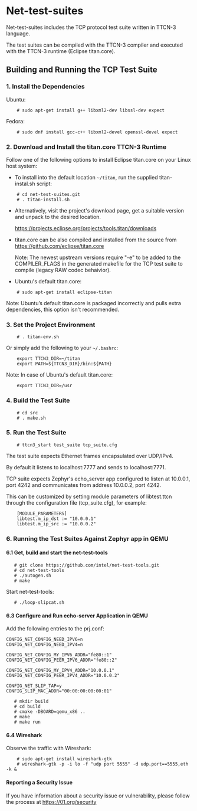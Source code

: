 
# Net-test-suites

Net-test-suites includes the TCP protocol test suite written in TTCN-3 language.

The test suites can be compiled with the TTCN-3 compiler and executed
with the TTCN-3 runtime (Eclipse titan.core).

## Building and Running the TCP Test Suite

### 1. Install the Dependencies

Ubuntu:

```
    # sudo apt-get install g++ libxml2-dev libssl-dev expect
```

Fedora:

```
    # sudo dnf install gcc-c++ libxml2-devel openssl-devel expect
```

### 2. Download and Install the titan.core TTCN-3 Runtime

Follow one of the following options to install Eclipse titan.core on your
Linux host system:

* To install into the default location ```~/titan```, run the supplied
titan-instal.sh script:

```
    # cd net-test-suites.git
    # . titan-install.sh
```

* Alternatively, visit the project's download page, get a suitable version
and unpack to the desired location.

    https://projects.eclipse.org/projects/tools.titan/downloads

* titan.core can be also compiled and installed from the source
from https://github.com/eclipse/titan.core

    Note: The newest upstream versions require "-e" to be added
    to the COMPILER_FLAGS in the generated makefile for the TCP test suite
    to compile (legacy RAW codec behaivior).

* Ubuntu's default titan.core:

```
    # sudo apt-get install eclipse-titan
```

Note: Ubuntu’s default titan.core is packaged incorrectly and pulls extra
dependencies, this option isn't recommended.

### 3. Set the Project Environment

```
    # . titan-env.sh
```

Or simply add the following to your ```~/.bashrc```:

```
    export TTCN3_DIR=~/titan
    export PATH=${TTCN3_DIR}/bin:${PATH}
```

Note: In case of Ubuntu's default titan.core:

```
    export TTCN3_DIR=/usr
```

### 4. Build the Test Suite

```
    # cd src
    # . make.sh
```

### 5. Run the Test Suite

```
    # ttcn3_start test_suite tcp_suite.cfg
```

The test suite expects Ethernet frames encapsulated over UDP/IPv4.

By default it listens to localhost:7777 and sends to localhost:7771.

TCP suite expects Zephyr's echo_server app configured to listen at
10.0.0.1, port 4242 and communicates from address 10.0.0.2, port 4242.

This can be customized by setting module parameters of libtest.ttcn
through the configuration file (tcp_suite.cfg), for example:

```
    [MODULE_PARAMETERS]
    libtest.m_ip_dst := "10.0.0.1"
    libtest.m_ip_src := "10.0.0.2"
```

### 6. Running the Test Suites Against Zephyr app in QEMU

#### 6.1 Get, build and start the net-test-tools

```
   # git clone https://github.com/intel/net-test-tools.git
   # cd net-test-tools
   # ./autogen.sh
   # make
```

Start net-test-tools:

```
   # ./loop-slipcat.sh
```

#### 6.3 Configure and Run echo-server Application in QEMU

Add the following entries to the prj.conf:

```
CONFIG_NET_CONFIG_NEED_IPV6=n
CONFIG_NET_CONFIG_NEED_IPV4=n

CONFIG_NET_CONFIG_MY_IPV6_ADDR="fe80::1"
CONFIG_NET_CONFIG_PEER_IPV6_ADDR="fe80::2"

CONFIG_NET_CONFIG_MY_IPV4_ADDR="10.0.0.1"
CONFIG_NET_CONFIG_PEER_IPV4_ADDR="10.0.0.2"

CONFIG_NET_SLIP_TAP=y
CONFIG_SLIP_MAC_ADDR="00:00:00:00:00:01"
```

```
   # mkdir build
   # cd build
   # cmake -DBOARD=qemu_x86 ..
   # make
   # make run
```

#### 6.4 Wireshark

Observe the traffic with Wireshark:

```
    # sudo apt-get install wireshark-gtk
    # wireshark-gtk -p -i lo -f "udp port 5555" -d udp.port==5555,eth -k &
```

#### Reporting a Security Issue

If you have information about a security issue or vulnerability,
please follow the process at https://01.org/security


